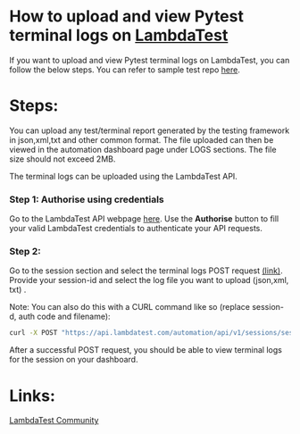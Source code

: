 # How to upload and view Pytest terminal logs on [LambdaTest](https://www.lambdatest.com/?utm_source=github&utm_medium=repo&utm_campaign=Pytest-terminal-logs) 

If you want to upload and view Pytest terminal logs on LambdaTest, you can follow the below steps. You can refer to sample test repo [here](https://github.com/LambdaTest/pytest-selenium-sample).

# Steps:

You can upload any test/terminal report generated by the testing framework in json,xml,txt and other common format. The file uploaded can then be viewed in the automation dashboard page under LOGS sections. The file size should not exceed 2MB.

The terminal logs can be uploaded using the LambdaTest API.

### Step 1: Authorise using credentials

Go to the LambdaTest API webpage [here](https://automation-api-docs.lambdatest.com/index.html).
Use the **Authorise** button to fill your valid LambdaTest credentials to authenticate your API requests.

### Step 2: 

Go to the session section and select the terminal logs POST request [(link)](https://automation-api-docs.lambdatest.com/index.html#/Session/UploadTerminalLogs). Provide your session-id and select the log file you want to upload (json,xml, txt) . 

Note: You can also do this with a CURL command like so (replace session-d, auth code and filename):

```bash
curl -X POST "https://api.lambdatest.com/automation/api/v1/sessions/session-id/terminal-logs" -H "accept: application/json" -H "Authorization: Basic aWliMjAxOTAyNDprUlZIV2lQRHlUR0JkZU9qbpadUGN2WUZHSVBhalNYc3hRN0ZDeWpqbDZxNUlzRWo1aA==" -H "Content-Type: multipart/form-data" -F "file=filename"
```

After a successful POST request, you should be able to view terminal logs for the session on your dashboard.

# Links:

[LambdaTest Community](http://community.lambdatest.com/)

